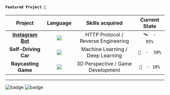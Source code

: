 #### ``` Featured Project 🦈 ```

| **Project**  | **Language** | **Skills acquired** | **Current State** |
| :---:        |     :---:      |    :---:  |   :---:  |
| [**Instagram Bot**](https://github.com/science-math-guy/InstaDroid)  | ![](https://forthebadge.com/images/badges/made-with-javascript.svg)  | HTTP Protocol / Reverse Engineering | ```🛰  -  95%``` |
| **Self-Driving Car**  | ![](https://forthebadge.com/images/badges/made-with-python.svg)  | Machine Learning / Deep Learning | ```🚀  -  50%``` |
| **Raycasting Game**  | ![](https://forthebadge.com/images/badges/made-with-c-plus-plus.svg)  | 3D Perspective / Game Development | ```🛫  - 10%``` |



-------

![badge](https://forthebadge.com/images/badges/for-robots.svg) ![badge](https://forthebadge.com/images/badges/powered-by-electricity.svg)
